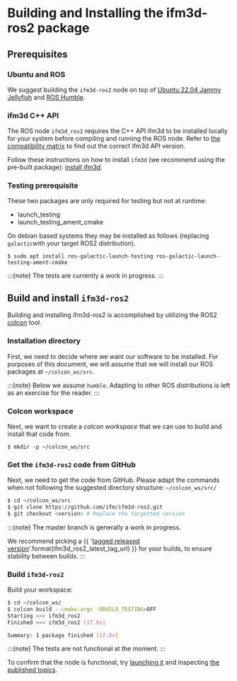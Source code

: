 # Building and Installing the ifm3d-ros2 package

## Prerequisites

### Ubuntu and ROS
We suggest building the `ifm3d-ros2` node on top of [Ubuntu 22.04 Jammy Jellyfish](https://releases.ubuntu.com/jammy/) and [ROS Humble](https://docs.ros.org/en/humble/index.html).

### ifm3d C++ API
The ROS node `ifm3d_ros2` requires the C++ API ifm3d to be installed locally for your system before compiling and running the ROS node.
Refer to [the compatibility matrix](../README.md) to find out the correct ifm3d API version.

Follow these instructions on how to install `ifm3d` (we recommend using the pre-built package): [install ifm3d](https://api.ifm3d.com/stable/content/installation_instructions/install_linux_binary.html).

### Testing prerequisite

These two packages are only required for testing but not at runtime:
- launch_testing
- launch_testing_ament_cmake

On debian based systems they may be installed as follows (replacing `galactic`with your target ROS2 distribution).
```
$ sudo apt install ros-galactic-launch-testing ros-galactic-launch-testing-ament-cmake
```
:::{note}
The tests are currently a work in progress. 
:::
## Build and install `ifm3d-ros2`

Building and installing ifm3d-ros2 is accomplished by utilizing the ROS2 [colcon](https://colcon.readthedocs.io/en/released/) tool.

### Installation directory
First, we need to decide where we want our software to be installed. For purposes of this document, we will assume that we will install our ROS packages at `~/colcon_ws/src`.

:::{note}
Below we assume `humble`. Adapting to other ROS distributions is left as an exercise for the reader.
:::
### Colcon workspace
Next, we want to create a _colcon workspace_ that we can use to build and install that code from.

```
$ mkdir -p ~/colcon_ws/src
```

### Get the `ifm3d-ros2` code from GitHub
Next, we need to get the code from GitHub. Please adapt the commands when not following the suggested directory structure: `~/colcon_ws/src/`

```bash
$ cd ~/colcon_ws/src
$ git clone https://github.com/ifm/ifm3d-ros2.git
$ git checkout <version> # Replace the targetted version
```

:::{note}
The master branch is generally a work in progress.

We recommend picking a {{ '[tagged released version]({})'.format(ifm3d_ros2_latest_tag_url) }} for your builds, to ensure stability between builds.
:::

### Build `ifm3d-ros2`
Build your workspace:

```bash
$ cd ~/colcon_ws/
$ colcon build --cmake-args -DBUILD_TESTING=OFF
Starting >>> ifm3d_ros2
Finished <<< ifm3d_ros2 [17.6s]

Summary: 1 package finished [17.8s]
```

:::{note}
The tests are not functional at the moment. 
:::

To confirm that the node is functional, try [launching it](../doc/launch.md) and inspecting [the published topics](../doc/topics.md).

